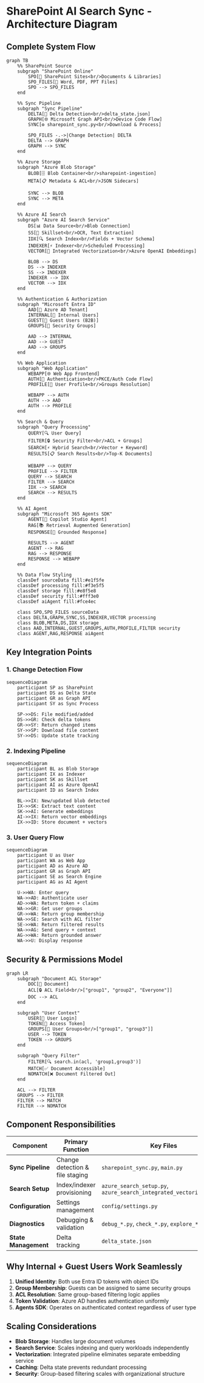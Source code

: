 # SharePoint AI Search Sync - Architecture Diagram

## Complete System Flow

```mermaid
graph TB
    %% SharePoint Source
    subgraph "SharePoint Online"
        SPO[📁 SharePoint Sites<br/>Documents & Libraries]
        SPO_FILES[📄 Word, PDF, PPT Files]
        SPO --> SPO_FILES
    end

    %% Sync Pipeline
    subgraph "Sync Pipeline"
        DELTA[🔄 Delta Detection<br/>delta_state.json]
        GRAPH[🌐 Microsoft Graph API<br/>Device Code Flow]
        SYNC[⚙️ sharepoint_sync.py<br/>Download & Process]
        
        SPO_FILES -.->|Change Detection| DELTA
        DELTA --> GRAPH
        GRAPH --> SYNC
    end

    %% Azure Storage
    subgraph "Azure Blob Storage"
        BLOB[🗄️ Blob Container<br/>sharepoint-ingestion]
        META[📋 Metadata & ACL<br/>JSON Sidecars]
        
        SYNC --> BLOB
        SYNC --> META
    end

    %% Azure AI Search
    subgraph "Azure AI Search Service"
        DS[📊 Data Source<br/>Blob Connection]
        SS[🧠 Skillset<br/>OCR, Text Extraction]
        IDX[🔍 Search Index<br/>Fields + Vector Schema]
        INDEXER[⚡ Indexer<br/>Scheduled Processing]
        VECTOR[🎯 Integrated Vectorization<br/>Azure OpenAI Embeddings]
        
        BLOB --> DS
        DS --> INDEXER
        SS --> INDEXER
        INDEXER --> IDX
        VECTOR --> IDX
    end

    %% Authentication & Authorization
    subgraph "Microsoft Entra ID"
        AAD[🔐 Azure AD Tenant]
        INTERNAL[👤 Internal Users]
        GUEST[👥 Guest Users (B2B)]
        GROUPS[👥 Security Groups]
        
        AAD --> INTERNAL
        AAD --> GUEST
        AAD --> GROUPS
    end

    %% Web Application
    subgraph "Web Application"
        WEBAPP[🌐 Web App Frontend]
        AUTH[🔑 Authentication<br/>PKCE/Auth Code Flow]
        PROFILE[👤 User Profile<br/>Groups Resolution]
        
        WEBAPP --> AUTH
        AUTH --> AAD
        AUTH --> PROFILE
    end

    %% Search & Query
    subgraph "Query Processing"
        QUERY[🔍 User Query]
        FILTER[🔒 Security Filter<br/>ACL + Groups]
        SEARCH[⚡ Hybrid Search<br/>Vector + Keyword]
        RESULTS[📋 Search Results<br/>Top-K Documents]
        
        WEBAPP --> QUERY
        PROFILE --> FILTER
        QUERY --> SEARCH
        FILTER --> SEARCH
        IDX --> SEARCH
        SEARCH --> RESULTS
    end

    %% AI Agent
    subgraph "Microsoft 365 Agents SDK"
        AGENT[🤖 Copilot Studio Agent]
        RAG[📚 Retrieval Augmented Generation]
        RESPONSE[💬 Grounded Response]
        
        RESULTS --> AGENT
        AGENT --> RAG
        RAG --> RESPONSE
        RESPONSE --> WEBAPP
    end

    %% Data Flow Styling
    classDef sourceData fill:#e1f5fe
    classDef processing fill:#f3e5f5
    classDef storage fill:#e8f5e8
    classDef security fill:#fff3e0
    classDef aiAgent fill:#fce4ec

    class SPO,SPO_FILES sourceData
    class DELTA,GRAPH,SYNC,SS,INDEXER,VECTOR processing
    class BLOB,META,DS,IDX storage
    class AAD,INTERNAL,GUEST,GROUPS,AUTH,PROFILE,FILTER security
    class AGENT,RAG,RESPONSE aiAgent
```

## Key Integration Points

### 1. **Change Detection Flow**
```mermaid
sequenceDiagram
    participant SP as SharePoint
    participant DS as Delta State
    participant GR as Graph API
    participant SY as Sync Process
    
    SP->>DS: File modified/added
    DS->>GR: Check delta tokens
    GR->>SY: Return changed items
    SY->>SP: Download file content
    SY->>DS: Update state tracking
```

### 2. **Indexing Pipeline**
```mermaid
sequenceDiagram
    participant BL as Blob Storage
    participant IX as Indexer
    participant SK as Skillset
    participant AI as Azure OpenAI
    participant ID as Search Index
    
    BL->>IX: New/updated blob detected
    IX->>SK: Extract text content
    SK->>AI: Generate embeddings
    AI->>IX: Return vector embeddings
    IX->>ID: Store document + vectors
```

### 3. **User Query Flow**
```mermaid
sequenceDiagram
    participant U as User
    participant WA as Web App
    participant AD as Azure AD
    participant GR as Graph API
    participant SE as Search Engine
    participant AG as AI Agent
    
    U->>WA: Enter query
    WA->>AD: Authenticate user
    AD->>WA: Return token + claims
    WA->>GR: Get user groups
    GR->>WA: Return group membership
    WA->>SE: Search with ACL filter
    SE->>WA: Return filtered results
    WA->>AG: Send query + context
    AG->>WA: Return grounded answer
    WA->>U: Display response
```

## Security & Permissions Model

```mermaid
graph LR
    subgraph "Document ACL Storage"
        DOC[📄 Document]
        ACL[🔒 ACL Field<br/>["group1", "group2", "Everyone"]]
        DOC --> ACL
    end
    
    subgraph "User Context"
        USER[👤 User Login]
        TOKEN[🎫 Access Token]
        GROUPS[👥 User Groups<br/>["group1", "group3"]]
        USER --> TOKEN
        TOKEN --> GROUPS
    end
    
    subgraph "Query Filter"
        FILTER[🔍 search.in(acl, 'group1,group3')]
        MATCH[✅ Document Accessible]
        NOMATCH[❌ Document Filtered Out]
    end
    
    ACL --> FILTER
    GROUPS --> FILTER
    FILTER --> MATCH
    FILTER --> NOMATCH
```

## Component Responsibilities

| Component | Primary Function | Key Files |
|-----------|------------------|-----------|
| **Sync Pipeline** | Change detection & file staging | `sharepoint_sync.py`, `main.py` |
| **Search Setup** | Index/indexer provisioning | `azure_search_setup.py`, `azure_search_integrated_vectorization.py` |
| **Configuration** | Settings management | `config/settings.py` |
| **Diagnostics** | Debugging & validation | `debug_*.py`, `check_*.py`, `explore_*.py` |
| **State Management** | Delta tracking | `delta_state.json` |

## Why Internal + Guest Users Work Seamlessly

1. **Unified Identity**: Both use Entra ID tokens with object IDs
2. **Group Membership**: Guests can be assigned to same security groups
3. **ACL Resolution**: Same group-based filtering logic applies
4. **Token Validation**: Azure AD handles authentication uniformly
5. **Agents SDK**: Operates on authenticated context regardless of user type

## Scaling Considerations

- **Blob Storage**: Handles large document volumes
- **Search Service**: Scales indexing and query workloads independently  
- **Vectorization**: Integrated pipeline eliminates separate embedding service
- **Caching**: Delta state prevents redundant processing
- **Security**: Group-based filtering scales with organizational structure